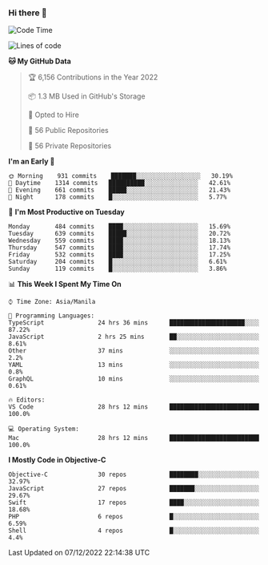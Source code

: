 ### Hi there 👋

<!--START_SECTION:waka-->
![Code Time](http://img.shields.io/badge/Code%20Time-3%2C462%20hrs%2032%20mins-blue)

![Lines of code](https://img.shields.io/badge/From%20Hello%20World%20I%27ve%20Written-2%20Million%20lines%20of%20code-blue)

**🐱 My GitHub Data** 

> 🏆 6,156 Contributions in the Year 2022
 > 
> 📦 1.3 MB Used in GitHub's Storage 
 > 
> 💼 Opted to Hire
 > 
> 📜 56 Public Repositories 
 > 
> 🔑 56 Private Repositories  
 > 
**I'm an Early 🐤** 

```text
🌞 Morning    931 commits    ███████░░░░░░░░░░░░░░░░░░   30.19% 
🌆 Daytime    1314 commits   ██████████░░░░░░░░░░░░░░░   42.61% 
🌃 Evening    661 commits    █████░░░░░░░░░░░░░░░░░░░░   21.43% 
🌙 Night      178 commits    █░░░░░░░░░░░░░░░░░░░░░░░░   5.77%

```
📅 **I'm Most Productive on Tuesday** 

```text
Monday       484 commits    ████░░░░░░░░░░░░░░░░░░░░░   15.69% 
Tuesday      639 commits    █████░░░░░░░░░░░░░░░░░░░░   20.72% 
Wednesday    559 commits    ████░░░░░░░░░░░░░░░░░░░░░   18.13% 
Thursday     547 commits    ████░░░░░░░░░░░░░░░░░░░░░   17.74% 
Friday       532 commits    ████░░░░░░░░░░░░░░░░░░░░░   17.25% 
Saturday     204 commits    █░░░░░░░░░░░░░░░░░░░░░░░░   6.61% 
Sunday       119 commits    █░░░░░░░░░░░░░░░░░░░░░░░░   3.86%

```


📊 **This Week I Spent My Time On** 

```text
⌚︎ Time Zone: Asia/Manila

💬 Programming Languages: 
TypeScript               24 hrs 36 mins      █████████████████████░░░░   87.22% 
JavaScript               2 hrs 25 mins       ██░░░░░░░░░░░░░░░░░░░░░░░   8.61% 
Other                    37 mins             ░░░░░░░░░░░░░░░░░░░░░░░░░   2.2% 
YAML                     13 mins             ░░░░░░░░░░░░░░░░░░░░░░░░░   0.8% 
GraphQL                  10 mins             ░░░░░░░░░░░░░░░░░░░░░░░░░   0.61%

🔥 Editors: 
VS Code                  28 hrs 12 mins      █████████████████████████   100.0%

💻 Operating System: 
Mac                      28 hrs 12 mins      █████████████████████████   100.0%

```

**I Mostly Code in Objective-C** 

```text
Objective-C              30 repos            ████████░░░░░░░░░░░░░░░░░   32.97% 
JavaScript               27 repos            ███████░░░░░░░░░░░░░░░░░░   29.67% 
Swift                    17 repos            ████░░░░░░░░░░░░░░░░░░░░░   18.68% 
PHP                      6 repos             █░░░░░░░░░░░░░░░░░░░░░░░░   6.59% 
Shell                    4 repos             █░░░░░░░░░░░░░░░░░░░░░░░░   4.4%

```



 Last Updated on 07/12/2022 22:14:38 UTC
<!--END_SECTION:waka-->


<!--
**rad182/rad182** is a ✨ _special_ ✨ repository because its `README.md` (this file) appears on your GitHub profile.

Here are some ideas to get you started:

- 🔭 I’m currently working on ...
- 🌱 I’m currently learning ...
- 👯 I’m looking to collaborate on ...
- 🤔 I’m looking for help with ...
- 💬 Ask me about ...
- 📫 How to reach me: ...
- 😄 Pronouns: ...
- ⚡ Fun fact: ...
-->

